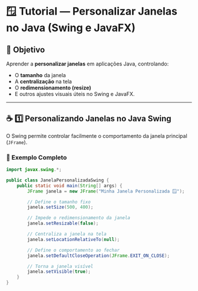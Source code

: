 # 🪟 Tutorial — Personalizar Janelas no Java (Swing e JavaFX)

## 🎯 Objetivo
Aprender a **personalizar janelas** em aplicações Java, controlando:
- O **tamanho** da janela  
- A **centralização** na tela  
- O **redimensionamento (resize)**  
- E outros ajustes visuais úteis no Swing e JavaFX.

---

## ☕ 1️⃣ Personalizando Janelas no **Java Swing**

O Swing permite controlar facilmente o comportamento da janela principal (`JFrame`).

### 🧩 Exemplo Completo
```java
import javax.swing.*;

public class JanelaPersonalizadaSwing {
    public static void main(String[] args) {
        JFrame janela = new JFrame("Minha Janela Personalizada 🪟");

        // Define o tamanho fixo
        janela.setSize(500, 400);

        // Impede o redimensionamento da janela
        janela.setResizable(false);

        // Centraliza a janela na tela
        janela.setLocationRelativeTo(null);

        // Define o comportamento ao fechar
        janela.setDefaultCloseOperation(JFrame.EXIT_ON_CLOSE);

        // Torna a janela visível
        janela.setVisible(true);
    }
}
